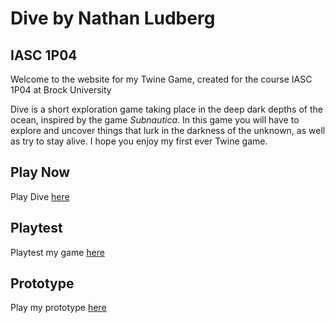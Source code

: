 # Dive by Nathan Ludberg
## IASC 1P04
Welcome to the website for my Twine Game, created for the course IASC 1P04 at Brock University

Dive is a short exploration game taking place in the deep dark depths of the ocean, inspired by the game *Subnautica*. In this game you will have to explore and uncover things that lurk in the darkness of the unknown, as well as try to stay alive. I hope you enjoy my first ever Twine game.

## Play Now

Play Dive [here](Final_Build/Dive_v3)

## Playtest

Playtest my game [here](Playtest/playtest)

## Prototype

Play my prototype [here](Prototypes/TwineGamePrototype.v4.html)
